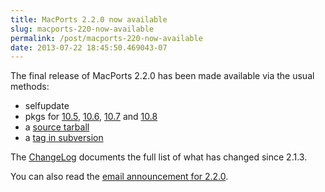 ```yaml
---
title: MacPorts 2.2.0 now available
slug: macports-220-now-available
permalink: /post/macports-220-now-available
date: 2013-07-22 18:45:50.469043-07
---
```


The final release of MacPorts 2.2.0 has been made available via the usual methods:

* selfupdate
* pkgs for [10.5](https://distfiles.macports.org/MacPorts/MacPorts-2.2.0-10.5-Leopard.dmg "10.5 DMG"), [10.6](https://distfiles.macports.org/MacPorts/MacPorts-2.2.0-10.6-SnowLeopard.pkg "10.6 pkg"), [10.7](https://distfiles.macports.org/MacPorts/MacPorts-2.2.0-10.7-Lion.pkg "10.7 pkg") and [10.8](https://distfiles.macports.org/MacPorts/MacPorts-2.2.0-10.8-MountainLion.pkg "10.8 pkg")
* a [source tarball](https://www.macports.org/install.php#source)
* a [tag in subversion](https://svn.macports.org/repository/macports/tags/release_2_2_0)

The [ChangeLog](https://svn.macports.org/repository/macports/branches/release_2_2/base/ChangeLog) documents the full list of what has changed since 2.1.3.

You can also read the [email announcement for 2.2.0](https://lists.macosforge.org/pipermail/macports-announce/2013-July/000027.html).
